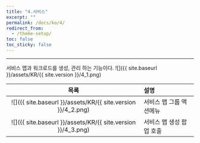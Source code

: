 ```yaml
---
title: "4.서비스"
excerpt: ""
permalink: /docs/ko/4/
redirect_from:
  - /theme-setup/
toc: false
toc_sticky: false
---
```


---
서비스 맵과 워크로드를 생성, 관리 하는 기능이다.
![]({{ site.baseurl }}/assets/KR/{{ site.version }}/4_1.png)

| 목록 | 설명 |
| :---: | :--- |
| ![]({{ site.baseurl }}/assets/KR/{{ site.version }}/4_2.png) | 서비스 맵 그룹 액션메뉴 |
| ![]({{ site.baseurl }}/assets/KR/{{ site.version }}/4_3.png) | 서비스 맵 생성 팝업 호출 |
